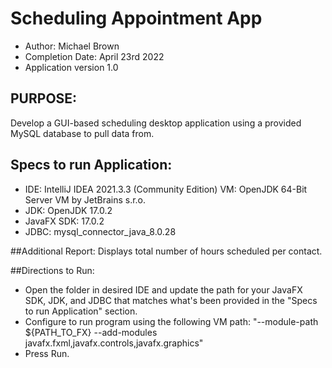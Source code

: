 # Scheduling Appointment App

- Author: Michael Brown
- Completion Date: April 23rd 2022
- Application version 1.0

## PURPOSE:

Develop a GUI-based scheduling desktop application using a provided MySQL database to pull data from.

## Specs to run Application:

- IDE:
  IntelliJ IDEA 2021.3.3 (Community Edition)
  VM: OpenJDK 64-Bit Server VM by JetBrains s.r.o.
- JDK: OpenJDK 17.0.2
- JavaFX SDK: 17.0.2
- JDBC: mysql_connector_java_8.0.28

##Additional Report:
Displays total number of hours scheduled per contact.

##Directions to Run:

- Open the folder in desired IDE and update the path for your JavaFX SDK, JDK, and JDBC that matches what's been provided in the "Specs to run Application" section.
- Configure to run program using the following VM path: "--module-path ${PATH_TO_FX} --add-modules javafx.fxml,javafx.controls,javafx.graphics"
- Press Run.
